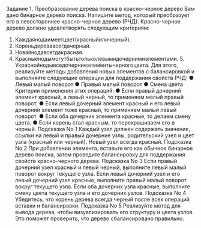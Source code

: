 Задание 1. Преобразование дерева поиска в красно-черное дерево
Вам дано бинарное дерево поиска. Напишите метод, который преобразует его в левостороннее красно-черное дерево (РЧД). Красно-черное дерево должно удовлетворять следующим критериям:
1. Каждаянодаимеетцвет(красныйиличерный).
2. Кореньдеревавсегдачерный.
3. Новаянодавсегдакрасная.
4. Красныенодымогутбытьтольколевымидочернимиэлементами. 5. Украснойнодывседочерниеэлементычерногоцвета.
Для этого, реализуйте методы добавления новых элементов с балансировкой и выполняйте следующие операции для поддержания свойств РЧД:
● Левый малый поворот
● Правый малый поворот
● Смена цвета
Критерии применения этих операций:
● Если правый дочерний элемент красный, а левый черный, то применяем малый правый поворот.
● Если левый дочерний элемент красный и его левый дочерний элемент тоже красный, то применяем малый левый поворот.
● Если оба дочерних элемента красные, то делаем смену цвета.
● Если корень стал красным, то перекрашиваем его в черный.
Подсказка No 1
Каждый узел должен содержать значение, ссылки на левый и правый дочерние узлы, родительский узел и цвет узла (красный или черный). Новый узел всегда красный.
Подсказка No 2
При добавлении элемента, вставьте его как обычное бинарное дерево поиска, затем проведите балансировку для поддержания свойств красно-черного дерева.
Подсказка No 3
Если правый дочерний узел красный и левый черный, выполните левый малый поворот вокруг текущего узла. Если левый дочерний узел и его левый дочерний узел красные, выполните правый малый поворот вокруг текущего узла. Если оба дочерних узла красные, выполните смену цвета текущего узла и его дочерних узлов.
Подсказка No 4
Убедитесь, что корень дерева всегда черный после всех операций вставки и балансировки.
Подсказка No 5
Реализуйте метод для вывода дерева, чтобы визуализировать его структуру и цвета узлов. Это поможет проверить, что дерево сбалансировано правильно.